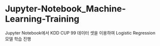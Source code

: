 # Jupyter-Notebook_Machine-Learning-Training
Jupyter Notebook에서 KDD CUP 99 데이터 셋을 이용하여 Logistic Regression 모델 학습 진행

